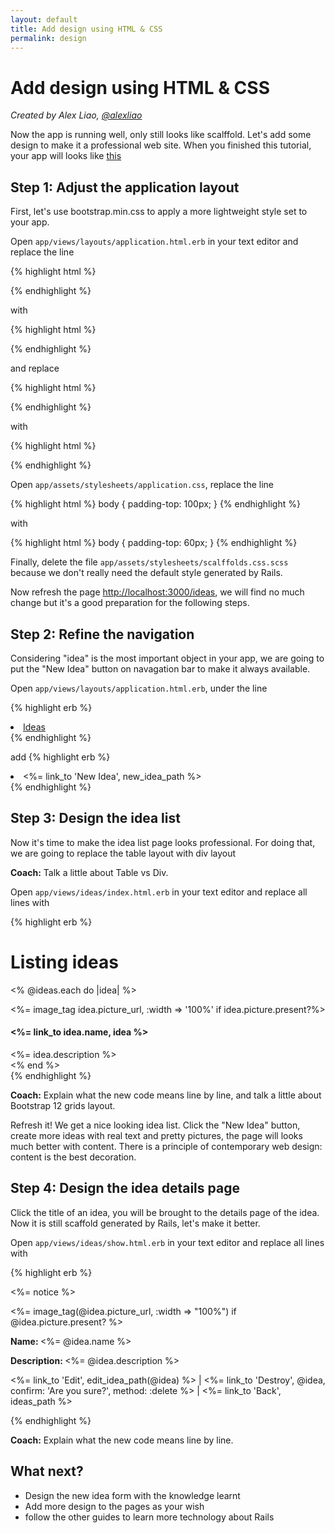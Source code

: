 ```yaml
---
layout: default
title: Add design using HTML & CSS
permalink: design
---
```


# Add design using HTML & CSS

*Created by Alex Liao, [@alexliao](http://bannka.com/alex)*

Now the app is running well, only still looks like scalffold. Let's add some design to make it a professional web site. When you finished this tutorial, your app will looks like [this](http://railsgirlsapp.herokuapp.com/ideas)

## Step 1: Adjust the application layout

First, let's use bootstrap.min.css to apply a more lightweight style set to your app. 

Open `app/views/layouts/application.html.erb` in your text editor and replace the line

{% highlight html %}
<link rel="stylesheet" href="http://railsgirls.com/assets/bootstrap.css">
{% endhighlight %}

with

{% highlight html %}
<link rel="stylesheet" href="http://twitter.github.com/bootstrap/1.3.0/bootstrap.min.css" />
{% endhighlight %}

and replace

{% highlight html %}
<div class="navbar navbar-fixed-top">
  <div class="navbar-inner">
{% endhighlight %}

with

{% highlight html %}
<div class="topbar">
  <div class="fill">
{% endhighlight %}

Open `app/assets/stylesheets/application.css`, replace the line

{% highlight html %}
body { padding-top: 100px; }
{% endhighlight %}

with

{% highlight html %}
body { padding-top: 60px; }
{% endhighlight %}

Finally, delete the file `app/assets/stylesheets/scalffolds.css.scss` because we don't really need the default style generated by Rails. 

Now refresh the page [http://localhost:3000/ideas](http://localhost:3000/ideas), we will find no much change but it's a good preparation for the following steps.

## Step 2: Refine the navigation

Considering "idea" is the most important object in your app, we are going to put the "New Idea" button on navagation bar to make it always available.

Open `app/views/layouts/application.html.erb`, under the line

{% highlight erb %}
<li class="active"><a href="/ideas">Ideas</a></li>
{% endhighlight %}

add
{% highlight erb %}
<li ><%= link_to 'New Idea', new_idea_path %></li>
{% endhighlight %}

## Step 3: Design the idea list

Now it's time to make the idea list page looks professional. For doing that, we are going to replace the table layout with div layout

**Coach:** Talk a little about Table vs Div.

Open `app/views/ideas/index.html.erb` in your text editor and replace all lines with

{% highlight erb %}
<h1>Listing ideas</h1>

<% @ideas.each do |idea| %>
<div class="row">
  <div class="span4">
    <%= image_tag idea.picture_url, :width => '100%' if idea.picture.present?%>
    <h4><%= link_to idea.name, idea %></h4>
    <%= idea.description %>
  </div>
<% end %>

<br />
{% endhighlight %}

**Coach:** Explain what the new code means line by line, and talk a little about Bootstrap 12 grids layout.

Refresh it! We get a nice looking idea list. Click the "New Idea" button, create more ideas with real text and pretty pictures, the page will looks much better with content. There is a principle of contemporary web design: content is the best decoration. 

## Step 4: Design the idea details page

Click the title of an idea, you will be brought to the details page of the idea. Now it is still scaffold generated by Rails, let's make it better.

Open `app/views/ideas/show.html.erb` in your text editor and replace all lines with

{% highlight erb %}
<p id="notice"><%= notice %></p>

<div class="row">
  <div class="span9">
    <%= image_tag(@idea.picture_url, :width => "100%") if @idea.picture.present? %>
  </div>

  <div class="span3">
    <p><b>Name: </b><%= @idea.name %></p>
    <p><b>Description: </b><%= @idea.description %></p>
    <p>
      <%= link_to 'Edit', edit_idea_path(@idea) %> |
      <%= link_to 'Destroy', @idea, confirm: 'Are you sure?', method: :delete %> |
      <%= link_to 'Back', ideas_path %>
    </p>
  </div>
</div>
{% endhighlight %}


**Coach:** Explain what the new code means line by line.

## What next?

* Design the new idea form with the knowledge learnt
* Add more design to the pages as your wish
* follow the other guides to learn more technology about Rails

